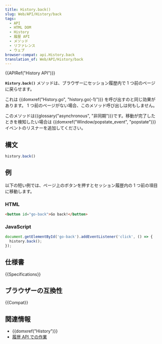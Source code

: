 ```yaml
---
title: History.back()
slug: Web/API/History/back
tags:
  - API
  - HTML DOM
  - History
  - 履歴 API
  - メソッド
  - リファレンス
  - ウェブ
browser-compat: api.History.back
translation_of: Web/API/History/back
---
```

{{APIRef("History API")}}

**`History.back()`** メソッドは、ブラウザーにセッション履歴内で 1 つ前のページに戻らせます。

これは {{domxref("History.go", "history.go(-1)")}} を呼び出すのと同じ効果があります。 1 つ前のページがない場合、このメソッド呼び出しは何もしません。

このメソッドは{{glossary("asynchronous", "非同期")}}です。移動が完了したときを検知したい場合は {{domxref("Window/popstate_event", "popstate")}} イベントのリスナーを追加してください。

## 構文

```js
history.back()
```

## 例

以下の短い例では、ページ上のボタンを押すとセッション履歴内の 1 つ前の項目に移動します。

### HTML

```html
<button id="go-back">Go back!</button>
```

### JavaScript

```js
document.getElementById('go-back').addEventListener('click', () => {
  history.back();
});
```

## 仕様書

{{Specifications}}

## ブラウザーの互換性

{{Compat}}

## 関連情報

- {{domxref("History")}}
- [履歴 API での作業](/ja/docs/Web/API/History_API/Working_with_the_History_API)
